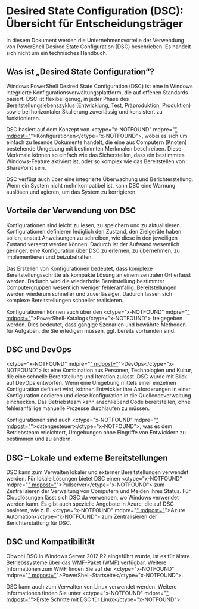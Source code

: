 # Desired State Configuration (DSC): Übersicht für Entscheidungsträger #

In diesem Dokument werden die Unternehmensvorteile der Verwendung von PowerShell Desired State Configuration (DSC) beschrieben. Es handelt sich nicht um ein technisches Handbuch.

## Was ist „Desired State Configuration“? ##

Windows PowerShell Desired State Configuration (DSC) ist eine in Windows integrierte Konfigurationsverwaltungsplattform, die auf offenen Standards basiert. DSC ist flexibel genug, in jeder Phase des Bereitstellungslebenszyklus (Entwicklung, Test, Präproduktion, Produktion) sowie bei horizontaler Skalierung zuverlässig und konsistent zu funktionieren. 

DSC basiert auf dem Konzept von <ctype="x-NOTFOUND" mdpre="[" mdpost="](https://msdn.microsoft.com/en-us/powershell/dsc/configurations)">Konfigurationen</ctype="x-NOTFOUND">, wobei es sich um einfach zu lesende Dokumente handelt, die eine aus Computern (Knoten) bestehende Umgebung mit bestimmten Merkmalen beschreiben. Diese Merkmale können so einfach wie das Sicherstellen, dass ein bestimmtes Windows-Feature aktiviert ist, oder so komplex wie das Bereitstellen von SharePoint sein. 

DSC verfügt auch über eine integrierte Überwachung und Berichterstellung. Wenn ein System nicht mehr kompatibel ist, kann DSC eine Warnung auslösen und agieren, um das System zu korrigieren. 

## Vorteile der Verwendung von DSC ##

Konfigurationen sind leicht zu lesen, zu speichern und zu aktualisieren. Konfigurationen definieren lediglich den Zustand, den Zielgeräte haben sollen, anstatt Anweisungen zu schreiben, wie diese in den jeweiligen Zustand versetzt werden können. Dadurch ist der Aufwand wesentlich geringer, eine Konfiguration über DSC zu erlernen, zu übernehmen, zu implementieren und beizubehalten. 

Das Erstellen von Konfigurationen bedeutet, dass komplexe Bereitstellungsschritte als kompakte Lösung an einem zentralen Ort erfasst werden. Dadurch wird die wiederholte Bereitstellung bestimmter Computergruppen wesentlich weniger fehleranfällig. Bereitstellungen werden wiederum schneller und zuverlässiger. Dadurch lassen sich komplexe Bereitstellungen schneller realisieren.

Konfigurationen können auch über den <ctype="x-NOTFOUND" mdpre="[" mdpost="](https://powershellgallery.com)">PowerShell-Katalog</ctype="x-NOTFOUND"> freigegeben werden. Dies bedeutet, dass gängige Szenarien und bewährte Methoden für Aufgaben, die Sie erledigen müssen, ggf. bereits vorhanden sind.


## DSC und DevOps ##

<ctype="x-NOTFOUND" mdpre="[" mdpost="](http://blogs.technet.com/b/ashleymcglone/archive/2015/11/20/devops-for-n00bs-ie-windows-people.aspx)">DevOps</ctype="x-NOTFOUND"> ist eine Kombination aus Personen, Technologien und Kultur, die eine schnelle Bereitstellung und Iteration zulässt. DSC wurde mit Blick auf DevOps entworfen. Wenn eine Umgebung mittels einer einzelnen Konfiguration definiert wird, können Entwickler ihre Anforderungen in einer Konfiguration codieren und diese Konfiguration in die Quellcodeverwaltung einchecken. Das Betriebsteam kann anschließend Code bereitstellen, ohne fehleranfällige manuelle Prozesse durchlaufen zu müssen. 

Konfigurationen sind auch <ctype="x-NOTFOUND" mdpre="[" mdpost="](https://msdn.microsoft.com/en-us/powershell/dsc/configdata)">datengesteuert</ctype="x-NOTFOUND">, was es dem Betriebsteam erleichtert, Umgebungen ohne Eingriffe von Entwicklern zu bestimmen und zu ändern. 

## DSC – Lokale und externe Bereitstellungen ##

DSC kann zum Verwalten lokaler und externer Bereitstellungen verwendet werden. Für lokale Lösungen bietet DSC einen <ctype="x-NOTFOUND" mdpre="[" mdpost="](https://msdn.microsoft.com/en-us/powershell/dsc/pullserver)">Pullserver</ctype="x-NOTFOUND"> zum Zentralisieren der Verwaltung von Computern und Melden ihres Status. Für Cloudlösungen lässt sich DSC da verwenden, wo Windows verwendet werden kann. Es gibt auch spezielle Angebote in Azure, die auf DSC basieren, wie z. B. <ctype="x-NOTFOUND" mdpre="[" mdpost="](https://azure.microsoft.com/en-us/documentation/services/automation/)">Azure Automation</ctype="x-NOTFOUND"> zum Zentralisieren der Berichterstattung für DSC. 

## DSC und Kompatibilität ##

Obwohl DSC in Windows Server 2012 R2 eingeführt wurde, ist es für ältere Betriebssysteme über das WMF-Paket (WMF) verfügbar. Weitere Informationen zum WMF finden Sie auf der <ctype="x-NOTFOUND" mdpre="[" mdpost="](https://msdn.microsoft.com/en-us/powershell/)">PowerShell-Startseite</ctype="x-NOTFOUND">. 

DSC kann auch zum Verwalten von Linux verwendet werden. Weitere Informationen finden Sie unter <ctype="x-NOTFOUND" mdpre="[" mdpost="](https://msdn.microsoft.com/en-us/powershell/dsc/lnxgettingstarted)">Erste Schritte mit DSC für Linux</ctype="x-NOTFOUND">.<!--HONumber=Mar16_HO1-->
